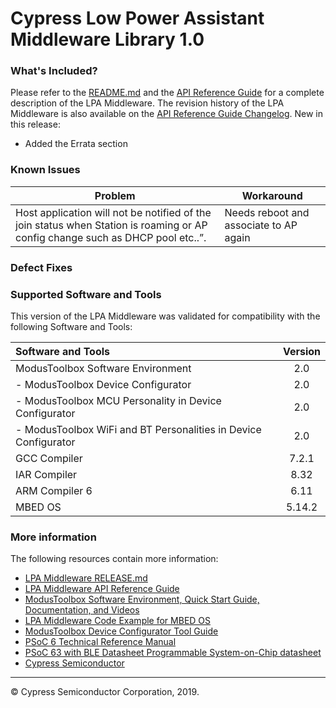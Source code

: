 # Cypress Low Power Assistant Middleware Library 1.0

### What's Included?

Please refer to the [README.md](./README.md) and the [API Reference Guide](https://cypresssemiconductorco.github.io/lpa/lpa_api_reference_manual/html/index.html) for a complete description of the LPA Middleware.
The revision history of the LPA Middleware is also available on the [API Reference Guide Changelog](https://cypresssemiconductorco.github.io/-lpa/lpa_api_reference_manual/html/index.html#group_lpa_changelog).
New in this release:

* Added the Errata section

### Known Issues
| Problem | Workaround |
| ------- | ---------- |
| Host application will not be notified of the join status when Station is roaming or AP config change such as DHCP pool etc..”.| Needs reboot and associate to AP again |

### Defect Fixes


### Supported Software and Tools
This version of the LPA Middleware was validated for compatibility with the following Software and Tools:

| Software and Tools                                                        | Version |
| :---                                                                      | :----:  |
| ModusToolbox Software Environment                                         | 2.0     |
| - ModusToolbox Device Configurator                                        | 2.0     |
| - ModusToolbox MCU Personality in Device Configurator                     | 2.0     |
| - ModusToolbox WiFi and BT Personalities in Device Configurator           | 2.0     |
| GCC Compiler                                                              | 7.2.1   |
| IAR Compiler                                                              | 8.32    |
| ARM Compiler 6                                                            | 6.11    |
| MBED OS                                                                   | 5.14.2  |

### More information
The following resources contain more information:
* [LPA Middleware RELEASE.md](./RELEASE.md)
* [LPA Middleware API Reference Guide](https://cypresssemiconductorco.github.io/lpa/lpa_api_reference_manual/html/index.html)
* [ModusToolbox Software Environment, Quick Start Guide, Documentation, and Videos](https://www.cypress.com/products/modustoolbox-software-environment)
* [LPA Middleware Code Example for MBED OS](https://github.com/cypresssemiconductorco/mbed-os-example-wlan-lowpower)
* [ModusToolbox Device Configurator Tool Guide](https://www.cypress.com/ModusToolboxDeviceConfig)
* [PSoC 6 Technical Reference Manual](https://www.cypress.com/documentation/technical-reference-manuals/psoc-6-mcu-psoc-63-ble-architecture-technical-reference)
* [PSoC 63 with BLE Datasheet Programmable System-on-Chip datasheet](http://www.cypress.com/ds218787)
* [Cypress Semiconductor](http://www.cypress.com)
  
---
© Cypress Semiconductor Corporation, 2019.
